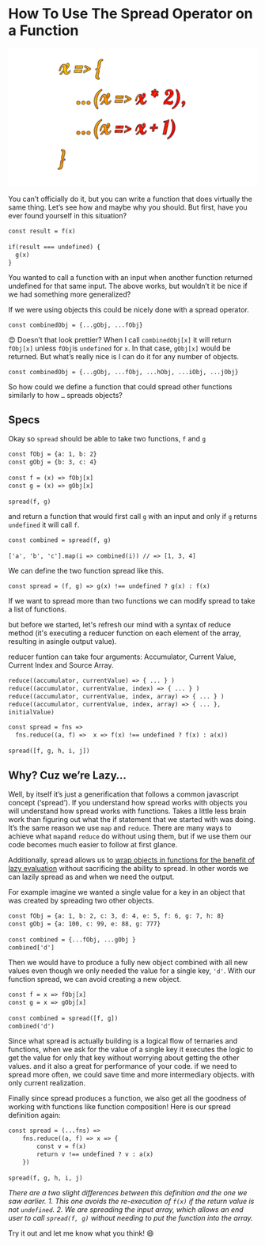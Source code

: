 # How To Use The Spread Operator on a Function

![](https://github.com/ChickenKyiv/awesome-js-essentials/blob/master/main-folder2/images/article3-folder/0d2rn33cu.png?raw=true)

You can’t officially do it, but you can write a function that does virtually the same thing. Let’s see how and maybe why you should.
But first, have you ever found yourself in this situation?

```
const result = f(x)

if(result === undefined) {
  g(x)
}
```

You wanted to call a function with an input when another function returned undefined for that same input. The above works, but wouldn’t it be nice if we had something more generalized?

If we were using objects this could be nicely done with a spread operator.

```
const combinedObj = {...gObj, ...fObj}
```
😍 Doesn’t that look prettier? When I call `combinedObj[x]` it will return `fObj[x]` unless `fObj`is `undefined` for `x`. In that case, `gObj[x]` would be returned. But what’s really nice is I can do it for any number of objects.

```
const combinedObj = {...gObj, ...fObj, ...hObj, ...iObj, ...jObj}
```

So how could we define a function that could spread other functions similarly to how `…` spreads objects?

## Specs

Okay so `spread` should be able to take two functions, `f` and `g`

```
const fObj = {a: 1, b: 2}
const gObj = {b: 3, c: 4}

const f = (x) => fObj[x]
const g = (x) => gObj[x]

spread(f, g)
```

and return a function that would first call `g` with an input and only if `g` returns `undefined` it will call `f`.

```
const combined = spread(f, g)

['a', 'b', 'c'].map(i => combined(i)) // => [1, 3, 4]
```

We can define the two function spread like this.

```
const spread = (f, g) => g(x) !== undefined ? g(x) : f(x)
```

If we want to spread more than two functions we can modify spread to take a list of functions.


but before we started, let's refresh our mind with a syntax of reduce method
(it's executing a reducer function on each element of the array, resulting in asingle output value).

reducer funtion can take four arguments: Accumulator, Current Value, Current Index and Source Array.

```
reduce((accumulator, currentValue) => { ... } )
reduce((accumulator, currentValue, index) => { ... } )
reduce((accumulator, currentValue, index, array) => { ... } )
reduce((accumulator, currentValue, index, array) => { ... }, initialValue)
```

```
const spread = fns => 
  fns.reduce((a, f) =>  x => f(x) !== undefined ? f(x) : a(x))

spread([f, g, h, i, j])
```

## Why? Cuz we’re Lazy…

Well, by itself it’s just a generification that follows a common javascript concept (‘spread’). If you understand how spread works with objects you will understand how spread works with functions. Takes a little less brain work than figuring out what the if statement that we started with was doing. It’s the same reason we use `map` and `reduce`. There are many ways to achieve what `map`and `reduce` do without using them, but if we use them our code becomes much easier to follow at first glance.

Additionally, spread allows us to [wrap objects in functions for the benefit of lazy evaluation](<https://medium.com/@anirudheka/seeing-javascript-objects-as-functions-totally-changed-the-way-i-see-mapping-over-an-object-d8b834e1d0f9>) without sacrificing the ability to spread. In other words we can lazily spread as and when we need the output.

For example imagine we wanted a single value for a key in an object that was created by spreading two other objects.

```
const fObj = {a: 1, b: 2, c: 3, d: 4, e: 5, f: 6, g: 7, h: 8}
const gObj = {a: 100, c: 99, e: 88, g: 777}

const combined = {...fObj, ...gObj }
combined['d']
```

Then we would have to produce a fully new object combined with all new values even though we only needed the value for a single key, `'d'`. With our function spread, we can avoid creating a new object.

```
const f = x => fObj[x]
const g = x => gObj[x]

const combined = spread([f, g])
combined('d')
```

Since what spread is actually building is a logical flow of ternaries and functions, when we ask for the value of a single key it executes the logic to get the value for only that key without worrying about getting the other values. and it also a great for performance of your code. if we need to spread more often, we could save time and more intermediary objects. with only current realization.

Finally since spread produces a function, we also get all the goodness of working with functions like function composition! Here is our spread definition again:

```
const spread = (...fns) => 
    fns.reduce((a, f) => x => {
        const v = f(x) 
        return v !== undefined ? v : a(x)
    })

spread(f, g, h, i, j)
```

*There are a two slight differences between this definition and the one we saw earlier. 1. This one avoids the re-execution of `f(x)` if the return value is not `undefined`.*
*2. We are spreading the input array, which allows an end user to call `spread(f, g)` without needing to put the function into the array.*

Try it out and let me know what you think! 😄